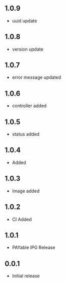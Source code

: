 ## 1.0.9

* uuid update

## 1.0.8

* version update

## 1.0.7

* error message updated

## 1.0.6

* controller added

## 1.0.5

* status added

## 1.0.4

* Added

## 1.0.3

* Image added

## 1.0.2

* CI Added

## 1.0.1

* PAYable IPG Release

## 0.0.1

* Initial release
